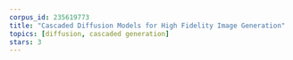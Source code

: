 ```yaml
---
corpus_id: 235619773
title: "Cascaded Diffusion Models for High Fidelity Image Generation"
topics: [diffusion, cascaded generation]
stars: 3
---
```


